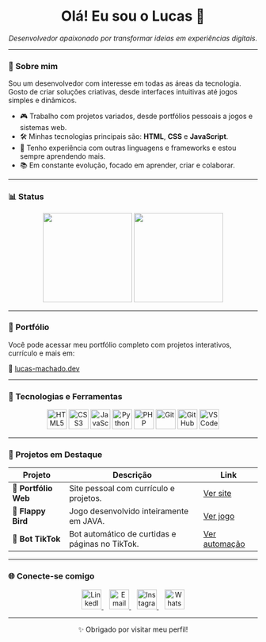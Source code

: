 <h1 align="center">Olá! Eu sou o Lucas 👋</h1>

<p align="center">
  <em>Desenvolvedor apaixonado por transformar ideias em experiências digitais.</em>
</p>

---

### 🚀 Sobre mim

Sou um desenvolvedor com interesse em todas as áreas da tecnologia. Gosto de criar soluções criativas, desde interfaces intuitivas até jogos simples e dinâmicos.

- 🎮 Trabalho com projetos variados, desde portfólios pessoais a jogos e sistemas web.
- 🛠️ Minhas tecnologias principais são: **HTML**, **CSS** e **JavaScript**.
- 🧩 Tenho experiência com outras linguagens e frameworks e estou sempre aprendendo mais.
- 📚 Em constante evolução, focado em aprender, criar e colaborar.

---

### 📊 Status

<p align="center">
  <img src="https://github-readme-stats.vercel.app/api?username=Lucas-C-Machado&show_icons=true&theme=radical" height="180"/>
  <img src="https://github-readme-stats.vercel.app/api/top-langs/?username=Lucas-C-Machado&layout=compact&theme=radical&card_width=320" height="180"/>
</p>

---

### 💼 Portfólio

Você pode acessar meu portfólio completo com projetos interativos, currículo e mais em:

🔗 [lucas-machado.dev](https://lucas-c-machado.github.io/Portfolio/)

---

### 📌 Tecnologias e Ferramentas

<p align="center">
  <img src="https://cdn.jsdelivr.net/gh/devicons/devicon/icons/html5/html5-original.svg" width="40" alt="HTML5"/>
  <img src="https://cdn.jsdelivr.net/gh/devicons/devicon/icons/css3/css3-original.svg" width="40" alt="CSS3"/>
  <img src="https://cdn.jsdelivr.net/gh/devicons/devicon/icons/javascript/javascript-original.svg" width="40" alt="JavaScript"/>
  <img src="https://cdn.jsdelivr.net/gh/devicons/devicon/icons/python/python-original.svg" width="40" alt="Python"/>
  <img src="https://cdn.jsdelivr.net/gh/devicons/devicon/icons/php/php-original.svg" width="40" alt="PHP"/>
  <img src="https://cdn.jsdelivr.net/gh/devicons/devicon/icons/git/git-original.svg" width="40" alt="Git"/>
  <img src="https://cdn2.iconfinder.com/data/icons/social-icons-33/128/Github-1024.png" width="40" alt="GitHub"/>
  <img src="https://cdn.jsdelivr.net/gh/devicons/devicon/icons/vscode/vscode-original.svg" width="40" alt="VSCode"/>
</p>

---

### 🧠 Projetos em Destaque

<table align="center">
  <thead>
    <tr>
      <th>Projeto</th>
      <th>Descrição</th>
      <th>Link</th>
    </tr>
  </thead>
  <tbody>
    <tr>
      <td>🎨 <strong>Portfólio Web</strong></td>
      <td>Site pessoal com currículo e projetos.</td>
      <td><a href="https://lucas-c-machado.github.io/Portfolio/">Ver site</a></td>
    </tr>
    <tr>
      <td>🐤 <strong>Flappy Bird</strong></td>
      <td>Jogo desenvolvido inteiramente em JAVA.</td>
      <td><a href="https://github.com/Lucas-C-Machado/Flappy-Bird">Ver jogo</a></td>
    </tr>
    <tr>
      <td>🤖 <strong>Bot TikTok</strong></td>
      <td>Bot automático de curtidas e páginas no TikTok.</td>
      <td><a href="https://github.com/Lucas-C-Machado/Bot-TikTok">Ver automação</a></td>
    </tr>
  </tbody>
</table>

---

### 🌐 Conecte-se comigo

<p align="center">
  <a href="https://www.linkedin.com/in/lucas-c-machado-80090b307/" target="_blank">
    <img src="https://cdn.jsdelivr.net/gh/devicons/devicon/icons/linkedin/linkedin-original.svg" width="40" alt="LinkedIn"/>
  </a>
  &nbsp;&nbsp;
  <a href="mailto:lucascamponogaramachado@gmail.com" target="_blank">
    <img src="https://upload.wikimedia.org/wikipedia/commons/4/4e/Gmail_Icon.png" width="40" alt="Email"/>
  </a>
  &nbsp;&nbsp;
  <a href="https://www.instagram.com/lucas_c_machad0?igsh=bWNsZDN6ajg4cTk2" target="_blank">
    <img src="https://upload.wikimedia.org/wikipedia/commons/9/95/Instagram_logo_2022.svg" width="40" alt="Instagram"/>
  </a>
  &nbsp;&nbsp;
  <a href="https://wa.me/5555992094317" target="_blank">
    <img src="https://upload.wikimedia.org/wikipedia/commons/6/6b/WhatsApp.svg" width="40" alt="WhatsApp"/>
  </a>
</p>

---

<p align="center">✨ Obrigado por visitar meu perfil!</p>
